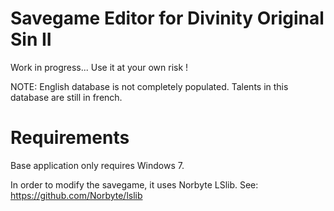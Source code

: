 # Savegame Editor for Divinity Original Sin II

Work in progress... Use it at your own risk !

NOTE: English database is not completely populated. Talents in this database are still in french.

# Requirements

Base application only requires Windows 7.

In order to modify the savegame, it uses Norbyte LSlib. See: https://github.com/Norbyte/lslib
